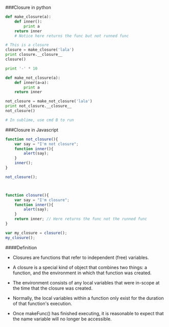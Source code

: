 ###Closure in python
```python
def make_closure(a):
    def inner():
        print a
    return inner
    # Notice here returns the func but not runned func

# This is a closure
closure = make_closure('lala')
print closure.__closure__
closure()

print '-' * 10

def make_not_closure(a):
    def inner(a=a):
        print a
    return inner

not_closure = make_not_closure('lala')
print not_closure.__closure__
not_closure()

# In sublime, use cmd B to run
```

###Closure in Javascript

```javascript
function not_closure(){
    var say = "I'm not closure";
    function inner(){
        alert(say);
    }
    inner();
}

not_closure();



function closure(){
    var say = "I'm closure";
    function inner(){
        alert(say);
    }
    return inner; // Here returns the func not the runned func
}

var my_closure = closure();
my_closure();

```

####Definition
* Closures are functions that refer to independent (free) variables.
* A closure is a special kind of object that combines two things: a function, and the environment in which that function was created.
* The environment consists of any local variables that were in-scope at the time that the closure was created.

* Normally, the local variables within a function only exist for the duration of that function's execution.
* Once makeFunc() has finished executing, it is reasonable to expect that the name variable will no longer be accessible.


